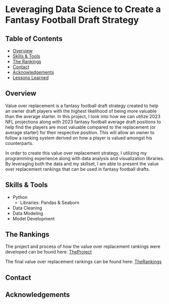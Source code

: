 # Leveraging Data Science to Create a Fantasy Football Draft Strategy
## Table of Contents

- [Overview](#overview)
- [Skills & Tools](#skills-&-tools)
- [The Rankings](#the-rankings)
- [Contact](#contact)
- [Acknowledgements](#acknowledgements)
- [Lessons Learned](#lessons-learned)

## Overview
Value over replacement is a fantasy football draft strategy created to help an owner draft players with the highest likelihood of being more valuable than the average starter. In this project, I look into how we can utilize 2023 NFL projections along with 2023 fantasy football average draft positions to help find the players are most valuable compared to the replacement (or average starter) for their respective position. This will allow an owner to follow a ranking system derived on how a player is valued amongst his counterparts. 

In order to create this value over replacement strategy, I utilizing my programming experience along with data analysis and visualization libraries. By leveraging both the data and my skillset, I am able to present the value over replacement rankings that can be used in fantasy football drafts.

## Skills & Tools

- Python
    - Libraries: Pandas & Seaborn
- Data Cleaning
- Data Modeling
- Model Development

## The Rankings
The project and process of how the value over replacement rankings were developed can be found here: [TheProject](https://github.com/NihalSidhu/Value-Over-Replacement-FF-Strategy/blob/main/UsingDataInFantasyFootball.ipynb)

The final value over replacement rankings can be found here: [TheRankings](https://github.com/NihalSidhu/Value-Over-Replacement-FF-Strategy/blob/main/ValueOverReplacementRankings.csv)

## Contact

<!-- TODO: Include icons and links to your RELEVANT, PROFESSIONAL 'DEV-ORIENTED' social media. LinkedIn and dev.to are minimum. -->

## Acknowledgements

<!-- TODO: List any blog posts, tutorials or plugins that you may have used to complete the project. Only list those that had a significant impact. Obviously, we all 'Google' stuff while working on our things, but maybe something in particular stood out as a 'major contributor' to your skill set for this project. -->
